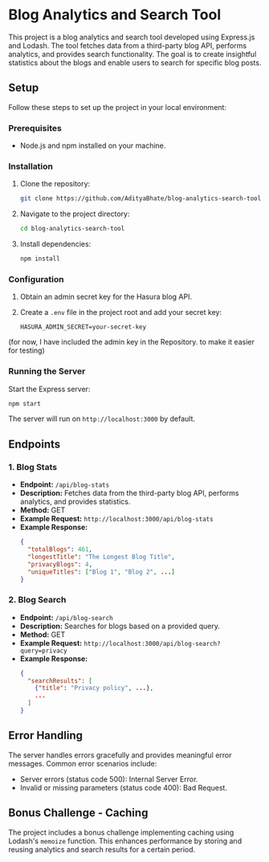 # Blog Analytics and Search Tool

This project is a blog analytics and search tool developed using Express.js and Lodash. The tool fetches data from a third-party blog API, performs analytics, and provides search functionality. The goal is to create insightful statistics about the blogs and enable users to search for specific blog posts.

## Setup

Follow these steps to set up the project in your local environment:

### Prerequisites

- Node.js and npm installed on your machine.

### Installation

1. Clone the repository:

   ```bash
   git clone https://github.com/AdityaBhate/blog-analytics-search-tool.git
   ```

2. Navigate to the project directory:

   ```bash
   cd blog-analytics-search-tool
   ```

3. Install dependencies:

   ```bash
   npm install
   ```

### Configuration

1. Obtain an admin secret key for the Hasura blog API.

2. Create a `.env` file in the project root and add your secret key:

   ```env
   HASURA_ADMIN_SECRET=your-secret-key
   ```
(for now, I have included the admin key in the Repository. to make it easier for testing)

### Running the Server

Start the Express server:

```bash
npm start
```

The server will run on `http://localhost:3000` by default.

## Endpoints

### 1. Blog Stats

- **Endpoint:** `/api/blog-stats`
- **Description:** Fetches data from the third-party blog API, performs analytics, and provides statistics.
- **Method:** GET
- **Example Request:** `http://localhost:3000/api/blog-stats`
- **Example Response:**
  ```json
  {
    "totalBlogs": 461,
    "longestTitle": "The Longest Blog Title",
    "privacyBlogs": 4,
    "uniqueTitles": ["Blog 1", "Blog 2", ...]
  }
  ```

### 2. Blog Search

- **Endpoint:** `/api/blog-search`
- **Description:** Searches for blogs based on a provided query.
- **Method:** GET
- **Example Request:** `http://localhost:3000/api/blog-search?query=privacy`
- **Example Response:**
  ```json
  {
    "searchResults": [
      {"title": "Privacy policy", ...},
      ...
    ]
  }
  ```

## Error Handling

The server handles errors gracefully and provides meaningful error messages. Common error scenarios include:

- Server errors (status code 500): Internal Server Error.
- Invalid or missing parameters (status code 400): Bad Request.

## Bonus Challenge - Caching

The project includes a bonus challenge implementing caching using Lodash's `memoize` function. This enhances performance by storing and reusing analytics and search results for a certain period.
